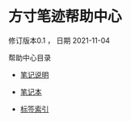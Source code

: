 # 方寸笔迹帮助中心

修订版本0.1 ， 日期 2021-11-04



帮助中心目录

- [笔记说明](./note.md)

- [笔记本](./collection.md)
- [标签索引](./tag.md)

